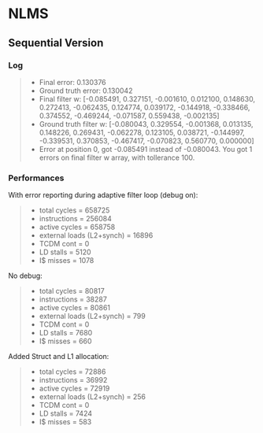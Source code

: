 # NLMS 

## Sequential Version

### Log
> - Final error: 0.130376
> - Ground truth error: 0.130042
> - Final filter w: [-0.085491, 0.327151, -0.001610, 0.012100, 0.148630, 0.272413, -0.062435, 0.124774, 0.039172, -0.144918, -0.338466, 0.374552, -0.469244, -0.071587, 0.559438, -0.002135]
> - Ground truth filter w: [-0.080043, 0.329554, -0.001368, 0.013135, 0.148226, 0.269431, -0.062278, 0.123105, 0.038721, -0.144997, -0.339531, 0.370853, -0.467417, -0.070823, 0.560770, 0.000000]
> - Error at position 0, got -0.085491 instead of -0.080043. You got 1 errors on final filter w array, with tollerance 100.

### Performances

With error reporting during adaptive filter loop (debug on):

> - total cycles = 658725
> - instructions = 256084
> - active cycles = 658758
> - external loads (L2+synch) = 16896
> - TCDM cont = 0
> - LD stalls = 5120
> - I$ misses = 1078

No debug:

> - total cycles = 80817
> - instructions = 38287
> - active cycles = 80861
> - external loads (L2+synch) = 799
> - TCDM cont = 0
> - LD stalls = 7680
> - I$ misses = 660

Added Struct and L1 allocation:

> - total cycles = 72886
> - instructions = 36992
> - active cycles = 72919
> - external loads (L2+synch) = 256
> - TCDM cont = 0
> - LD stalls = 7424
> - I$ misses = 583